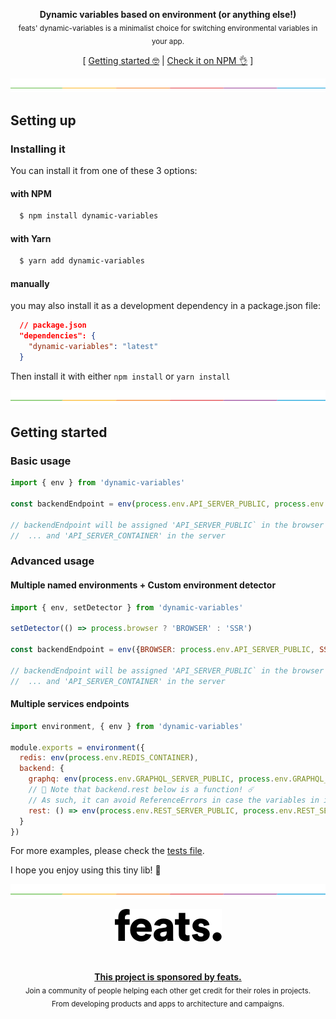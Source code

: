 <p align="center">
<strong>Dynamic variables based on environment (or anything else!)</strong><br />
<sub>feats' dynamic-variables is a minimalist choice for switching environmental variables in your app.</sub>
</p>

<p align="center">
  [ <a href="#getting-started">Getting started 🤓</a> | <a href="https://www.npmjs.com/package/dynamic-variables">Check it on NPM 👌</a> ]
</p>


![divider](.github/divider.png)

## Setting up

### Installing it

You can install it from one of these 3 options:

#### with NPM

```bash
  $ npm install dynamic-variables
```

#### with Yarn

```bash
  $ yarn add dynamic-variables
```

#### manually
you may also install it as a development dependency in a package.json file:

```json
  // package.json
  "dependencies": {
    "dynamic-variables": "latest"
  }
```

Then install it with either `npm install` or `yarn install`

![divider](.github/divider.png)

## Getting started

### Basic usage

```js
import { env } from 'dynamic-variables'

const backendEndpoint = env(process.env.API_SERVER_PUBLIC, process.env.API_SERVER_CONTAINER)

// backendEndpoint will be assigned 'API_SERVER_PUBLIC` in the browser
//  ... and 'API_SERVER_CONTAINER' in the server
```


### Advanced usage

#### Multiple named environments + Custom environment detector

```js
import { env, setDetector } from 'dynamic-variables'

setDetector(() => process.browser ? 'BROWSER' : 'SSR')

const backendEndpoint = env({BROWSER: process.env.API_SERVER_PUBLIC, SSR: process.env.API_SERVER_CONTAINER})

// backendEndpoint will be assigned 'API_SERVER_PUBLIC` in the browser
//  ... and 'API_SERVER_CONTAINER' in the server
```

#### Multiple services endpoints

```js
import environment, { env } from 'dynamic-variables'

module.exports = environment({
  redis: env(process.env.REDIS_CONTAINER),
  backend: {
    graphq: env(process.env.GRAPHQL_SERVER_PUBLIC, process.env.GRAPHQL_SERVER_CONTAINER),
    // 🌈 Note that backend.rest below is a function! ☄️
    // As such, it can avoid ReferenceErrors in case the variables in it were not defined
    rest: () => env(process.env.REST_SERVER_PUBLIC, process.env.REST_SERVER_CONTAINER),
  }
})
```

For more examples, please check the [tests file](./index.test.js).

I hope you enjoy using this tiny lib! 🎉

![divider](.github/divider.png)

<a href="https://feats.co">
  <p align="center"><img src="./.github/feats.png" width="171" /><p>
</a>
<br>

<p align="center">
<a href="https://feats.co">
  <strong>This project is sponsored by feats.</strong><br />
</a>
<sub>Join a community of people helping each other get credit for their roles in projects.<br />From developing products and apps to architecture and campaigns.</sub>
</p>
